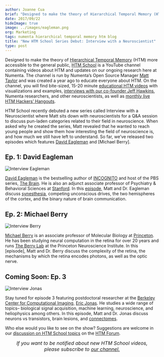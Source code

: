 ```yaml
---
author: Joanne Cua
brief: "Designed to make the theory of Hierarchical Temporal Memory (HTM) more accessible to the general public, HTM School is a YouTube channel containing videos about HTM and updates on our ongoing research here at Numenta. The channel is run by Numenta’s Open Source Manager Matt Taylor and was created a year ago to educate everyone about HTM. On the channel, you will find bite-sized, 15-20 minute educational HTM videos with visualizations and examples, interviews with our co-founder Jeff Hawkins, Numenta researchers, and other neuroscientists, as well as monthly live HTM Hackers’ Hangouts."
date: 2017/09/22
hideImage: true
image: ../images/eagleman.png
org: Marketing
tags: numenta hierarchical temporal memory htm blog
title: "New HTM School Series Debut: Interview with a Neuroscientist"
type: post
---
```


Designed to make the theory of [Hierarchical Temporal Memory](https://www.google.com/url?sa=t&rct=j&q=&esrc=s&source=web&cd=2&cad=rja&uact=8&ved=0ahUKEwjpkf6C3KLWAhVJyVQKHVv9AfUQFggsMAE&url=https%3A%2F%2Fen.wikipedia.org%2Fwiki%2FHierarchical_temporal_memory&usg=AFQjCNFavMKKyOw0VnacUznBqq2JpCY4eg) (HTM) more accessible to the general public, [HTM School](http://youtube.com/OfficialNumenta) is a YouTube channel containing videos about HTM and updates on our ongoing research here at Numenta. The channel is run by Numenta’s Open Source Manager [Matt Taylor](https://discourse.numenta.org/users/rhyolight/activity) and was created a year ago to educate everyone about HTM. On the channel, you will find bite-sized, 15-20 minute [educational HTM videos](https://www.youtube.com/playlist?list=PL3yXMgtrZmDqhsFQzwUC9V8MeeVOQ7eZ9) with visualizations and examples, [interviews with our co-founder Jeff Hawkins](https://www.youtube.com/playlist?list=PL3yXMgtrZmDrlePl0jUIZWKwQwUgOfxA-), Numenta researchers, and other neuroscientists, as well as [monthly live HTM Hackers’ Hangouts](https://www.youtube.com/playlist?list=PL3yXMgtrZmDogxgQa_dKsuWj-0Wi_UZlJ).

HTM School recently debuted a new series called Interview with a Neuroscientist where Matt sits down with neuroscientists for a Q&A session to discuss pun-laden categories related to their field in neuroscience. When asked why he created the series, Matt revealed that he wanted to reach young people and show them how interesting the field of neuroscience is, and how much we still have left to understand. So far, we’ve released two episodes which features [David Eagleman](https://www.youtube.com/watch?v=IFk436BlPhE&t=1s) and [Michael Berry].

## Ep. 1: David Eagleman
![Interview Eagleman](../images/eagleman.png)

[David Eagleman](https://en.wikipedia.org/wiki/David_Eagleman) is the bestselling author of [INCOGNITO](http://www.eagleman.com/incognito) and host of the PBS series, [The Brain](http://www.pbs.org/the-brain-with-david-eagleman/home/). He is also an adjunct associate professor of Psychiatry & Behavioral Sciences at [Stanford](https://people.stanford.edu/deagle/). In this <a href="https://www.youtube.com/watch?v=IFk436BlPhE&t=1s">episode</a>, Matt and Dr. Eagleman discuss [synesthesia](http://eaglemanlab.net/synesthesia), competing unconscious drives, the two hemispheres of the cortex, and the binary nature of brain communication.

## Ep. 2: Michael Berry
![Interview Berry](../images/berry.png)

[Michael Berry](https://www.researchgate.net/profile/Michael_Berry_Ii) is an associate professor of Molecular Biology at [Princeton](https://pni.princeton.edu/faculty/michael-berry). He has been studying neural computation in the retina for over 20 years and runs [The Berry Lab](https://scholar.princeton.edu/berrylab/home) at the Princeton Neuroscience Institute. In this [episode], Matt and Dr. Berry discuss the complexity of the retina, the mechanisms by which the retina encodes photons, as well as the optic nerve.

## Coming Soon: Ep. 3
![Interview Jonas](../images/jonas.png)

Stay tuned for episode 3 featuring postdoctoral researcher at the [Berkeley Center for Computational Imaging](https://amplab.cs.berkeley.edu/author/jonas/), [Eric Jonas](http://ericjonas.com/). He studies a wide range of topics– biological signal acquisition, machine learning, neuroscience, and heliophysics among others. In this episode, Matt and Dr. Jonas discuss neurons vs transistors, brain lesions, and [connectomes](http://ericjonas.com/pages/connectomics.html).

Who else would you like to see on the show? Suggestions are welcome in our [discussion on HTM School topics](https://discourse.numenta.org/c/other-topics/youtube) on the [HTM Forum](http://discourse.numenta.com/).

<font size="3"><i><center>If you want to be notified about new HTM School videos, <br>please subscribe to <a href="http://youtube.com/OfficialNumenta">our channel.</center></i></a></font>

